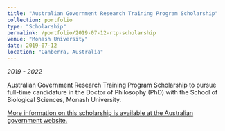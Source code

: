 ```yaml
---
title: "Australian Government Research Training Program Scholarship"
collection: portfolio
type: "Scholarship"
permalink: /portfolio/2019-07-12-rtp-scholarship
venue: "Monash University"
date: 2019-07-12
location: "Canberra, Australia"
---
```


*2019 - 2022*

Australian Government Research Training Program Scholarship to pursue full-time candidature in the Doctor of Philosophy (PhD) with the School of Biological Sciences, Monash University.

[More information on this scholarship is available at the Australian government website.](https://www.education.gov.au/research-training-program)
